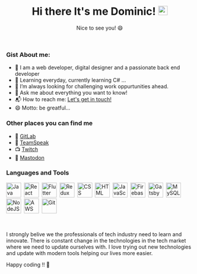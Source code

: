 <h1 align="center">Hi there It's me Dominic! <img src="https://media.giphy.com/media/hvRJCLFzcasrR4ia7z/giphy.gif" width="25px"></h1>
<p align="center">Nice to see you! 😄</p>
</br>

### Gist About me:

- 🎤 I am a web developer, digital designer and a passionate back end developer
- 🌱 Learning everyday, currently learning C# ...
- 🌋 I’m always looking for challenging work oppurtunities ahead.
- 💬 Ask me about everything you want to know!
- 📬 How to reach me: <a href="mailto:dominic@felber.ink">Let's get in touch!</a>
- 😄 Motto: be greatful...

### Other places you can find me 

- 🦊 <a href="https://gitlab.com/Davokin">GitLab</a>
- 🎤 <a href="https://invite.teamspeak.com/ts3.felber.ink/">TeamSpeak</a>
- 📺 <a href="https://twitch.tv/d3vop3r4t0r">Twitch</a>
- 🐘 <a href="https://troet.cafe/@davokin">Mastodon</a>

### Languages and Tools

<p>
<img src="https://cdn.icon-icons.com/icons2/2415/PNG/512/java_original_logo_icon_146458.png" title="Java" alt="Java" width="40" height="40"/>&nbsp;
<img src="hhttps://cdn.icon-icons.com/icons2/2415/PNG/512/react_original_wordmark_logo_icon_146375.png" title="React" alt="React" width="40" height="40"/>&nbsp;
<img src="https://cdn.icon-icons.com/icons2/2107/PNG/512/file_type_flutter_icon_130599.png" title="Flutter" alt="Flutter" width="40" height="40"/>&nbsp;
<img src="https://cdn.icon-icons.com/icons2/2415/PNG/512/redux_original_logo_icon_146365.png" title="Redux" alt="Redux " width="40" height="40"/>&nbsp;
<img src="https://cdn.icon-icons.com/icons2/2415/PNG/512/css_original_wordmark_logo_icon_146576.png"  title="CSS3" alt="CSS" width="40" height="40"/>&nbsp;
<img src="https://cdn.icon-icons.com/icons2/2415/PNG/512/html_original_wordmark_logo_icon_146478.png" title="HTML5" alt="HTML" width="40" height="40"/>&nbsp;
<img src="https://cdn.icon-icons.com/icons2/2415/PNG/512/javascript_original_logo_icon_146455.png" title="JavaScript" alt="JavaScript" width="40" height="40"/>&nbsp;
<img src="https://cdn.icon-icons.com/icons2/691/PNG/512/google_firebase_icon-icons.com_61475.png" title="Firebase" alt="Firebase" width="40" height="40"/>&nbsp;
<img src="https://cdn.icon-icons.com/icons2/2107/PNG/512/file_type_gatsby_icon_130583.png" title="Gatsby"  alt="Gatsby" width="40" height="40"/>&nbsp;
<img src="https://cdn.icon-icons.com/icons2/2415/PNG/512/mysql_original_wordmark_logo_icon_146417.png" title="MySQL"  alt="MySQL" width="40" height="40"/>&nbsp;
<img src="https://cdn.icon-icons.com/icons2/2415/PNG/512/nodejs_original_wordmark_logo_icon_146412.png" title="NodeJS" alt="NodeJS" width="40" height="40"/>&nbsp;
<img src="https://cdn.icon-icons.com/icons2/2699/PNG/512/amazon_aws_logo_icon_168666.png" title="AWS" alt="AWS" width="40" height="40"/>&nbsp;
<img src="https://cdn.icon-icons.com/icons2/2415/PNG/512/git_original_wordmark_logo_icon_146510.png" title="Git" **alt="Git" width="40" height="40"/>&nbsp;
</p>
</br>

I strongly belive we the professionals of tech industry need to learn and innovate. There is constant change in the technologies in the tech market where we need to update ourselves with. I love trying out new technologies and update with modern tools helping our lives more easier.

Happy coding !! 👋

<p align="left"><img src="https://komarev.com/ghpvc/?username=davokin&style=flat-square&color=blue" alt=""></p>
